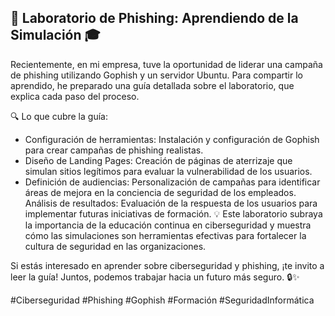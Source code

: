 ## 🚀 Laboratorio de Phishing: Aprendiendo de la Simulación 🎓

Recientemente, en mi empresa, tuve la oportunidad de liderar una campaña de phishing utilizando Gophish y un servidor Ubuntu. Para compartir lo aprendido, he preparado una guía detallada sobre el laboratorio, que explica cada paso del proceso.

🔍 Lo que cubre la guía:

- Configuración de herramientas: Instalación y configuración de Gophish para crear campañas de phishing realistas.
- Diseño de Landing Pages: Creación de páginas de aterrizaje que simulan sitios legítimos para evaluar la vulnerabilidad de los usuarios.
- Definición de audiencias: Personalización de campañas para identificar áreas de mejora en la conciencia de seguridad de los empleados.
Análisis de resultados: Evaluación de la respuesta de los usuarios para implementar futuras iniciativas de formación.
💡 Este laboratorio subraya la importancia de la educación continua en ciberseguridad y muestra cómo las simulaciones son herramientas efectivas para fortalecer la cultura de seguridad en las organizaciones.

Si estás interesado en aprender sobre ciberseguridad y phishing, ¡te invito a leer la guía! Juntos, podemos trabajar hacia un futuro más seguro. 🔒✨

#Ciberseguridad #Phishing #Gophish #Formación #SeguridadInformática
